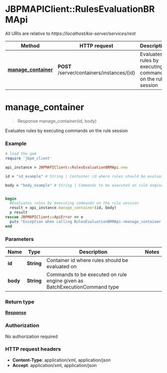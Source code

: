 # JBPMAPIClient::RulesEvaluationBRMApi

All URIs are relative to *https://localhost/kie-server/services/rest*

Method | HTTP request | Description
------------- | ------------- | -------------
[**manage_container**](RulesEvaluationBRMApi.md#manage_container) | **POST** /server/containers/instances/{id} | Evaluates rules by executing commands on the rule session


# **manage_container**
> Response manage_container(id, body)

Evaluates rules by executing commands on the rule session



### Example
```ruby
# load the gem
require 'jbpm_client'

api_instance = JBPMAPIClient::RulesEvaluationBRMApi.new

id = "id_example" # String | Container id where rules should be evaluated on

body = "body_example" # String | Commands to be executed on rule engine given as BatchExecutionCommand type


begin
  #Evaluates rules by executing commands on the rule session
  result = api_instance.manage_container(id, body)
  p result
rescue JBPMAPIClient::ApiError => e
  puts "Exception when calling RulesEvaluationBRMApi->manage_container: #{e}"
end
```

### Parameters

Name | Type | Description  | Notes
------------- | ------------- | ------------- | -------------
 **id** | **String**| Container id where rules should be evaluated on | 
 **body** | **String**| Commands to be executed on rule engine given as BatchExecutionCommand type | 

### Return type

[**Response**](Response.md)

### Authorization

No authorization required

### HTTP request headers

 - **Content-Type**: application/xml, application/json
 - **Accept**: application/xml, application/json



